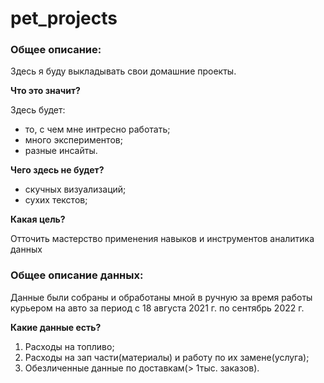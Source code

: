 # pet_projects

### Общее описание:
Здесь я буду выкладывать свои домашние проекты.

**Что это значит?**

Здесь будет:
   * то, с чем мне интресно работать;
   * много экспериментов;
   * разные инсайты. 

**Чего здесь не будет?**
   * скучных визуализаций;
   * сухих текстов;
   
**Какая цель?**

Отточить  мастерство применения навыков и инструментов аналитика данных

### Общее описание данных:

Данные были собраны и обработаны мной в ручную за время работы курьером на авто за период с 18 августа 2021 г. по сентябрь 2022 г.

**Какие данные есть?**

1. Расходы на топливо;
2. Расходы на зап части(материалы) и работу по их замене(услуга);
3. Обезличенные данные по доставкам(> 1тыс. заказов).
